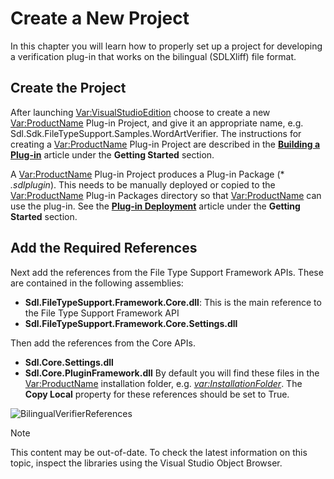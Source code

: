 Create a New Project
===

In this chapter you will learn how to properly set up a project for developing a verification plug-in that works on the bilingual (SDLXliff) file format.

Create the Project
--

After launching <Var:VisualStudioEdition> choose to create a new <Var:ProductName> Plug-in Project, and give it an appropriate name, e.g. Sdl.Sdk.FileTypeSupport.Samples.WordArtVerifier. The instructions for creating a <Var:ProductName> Plug-in Project are described in the [**Building a Plug-in**](../../articles/gettingstarted/building_a_plugin.md) article under the **Getting Started** section.

A <Var:ProductName> Plug-in Project produces a Plug-in Package (* *.sdlplugin*). This needs to be manually deployed or copied to the <Var:ProductName> Plug-in Packages directory so that <Var:ProductName> can use the plug-in. See the [**Plug-in Deployment**](../../articles/gettingstarted/plugin_deployment.md) article under the **Getting Started** section.

Add the Required References
--

Next add the references from the File Type Support Framework APIs. These are contained in the following assemblies:

* **Sdl.FileTypeSupport.Framework.Core.dll**: This is the main reference to the File Type Support Framework API
* **Sdl.FileTypeSupport.Framework.Core.Settings.dll**

Then add the references from the Core APIs.
* **Sdl.Core.Settings.dll**
* **Sdl.Core.PluginFramework.dll**
By default you will find these files in the <Var:ProductName> installation folder, e.g. *<var:InstallationFolder>*. The **Copy Local** property for these references should be set to True.

![BilingualVerifierReferences](images/BilingualVerifierReferences.jpg)

>[!NOTE]
>
> This content may be out-of-date. To check the latest information on this topic, inspect the libraries using the Visual Studio Object Browser.